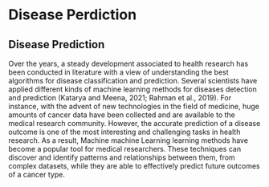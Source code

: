 # Disease Perdiction
## Disease Prediction
Over the years, a steady development associated to health research has been conducted in literature with a view of understanding the best algorithms for disease classification and prediction. Several scientists have applied different kinds of machine learning methods for diseases detection and prediction (Katarya and Meena, 2021; Rahman et al., 2019). For instance, with the advent of new technologies in the field of medicine, huge amounts of cancer data have been collected and are available to the medical research community. However, the accurate prediction of a disease outcome is one of the most interesting and challenging tasks in health research. As a result, Machine machine Learning learning methods have become a popular tool for medical researchers. These techniques can discover and identify patterns and relationships between them, from complex datasets, while they are able to effectively predict future outcomes of a cancer type.
